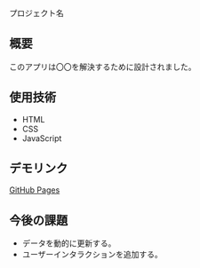  プロジェクト名
## 概要
このアプリは〇〇を解決するために設計されました。

## 使用技術
- HTML
- CSS
- JavaScript

## デモリンク
[GitHub Pages](file:///C:/Users/minat/Downloads/index.html)

## 今後の課題
- データを動的に更新する。
- ユーザーインタラクションを追加する。



